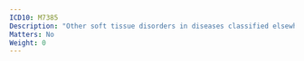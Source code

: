 ```yaml
---
ICD10: M7385
Description: "Other soft tissue disorders in diseases classified elsewhere: Pelvic region and thigh"
Matters: No
Weight: 0
---
```

